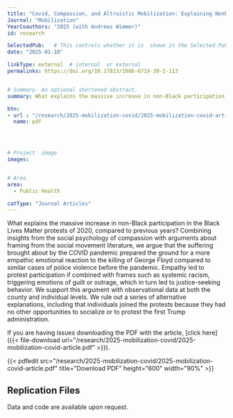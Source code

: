 ```yaml
---
title: "Covid, Compassion, and Altruistic Mobilization: Explaining Nonblack Participation in the Black Lives Matter Movement of 2020"
Journal: "Mobilization"
YearCoauthors: "2025 (with Andreas Wimmer)"
id: research

SelectedPub:   # This controls whether it is  shown in the Selected Publications section of the home page
date: "2025-01-10"

linkType: external  # internal  or external
permalinks: https://doi.org/10.17813/1086-671X-30-2-113


# Summary. An optional shortened abstract.
summary: What explains the massive increase in non-Black participation in the Black Lives Matter protests of 2020, compared to previous years? Combining insights from the social psychology of compassion with arguments about framing from the social movement literature, we argue that the suffering brought about by the COVID pandemic prepared the ground for a more empathic emotional reaction to the killing of George Floyd compared to similar cases of police violence before the pandemic. Empathy led to protest participation if combined with frames such as systemic racism, triggering emotions of guilt or outrage, which in turn led to justice-seeking behavior. We support this argument with observational data at both the county and individual levels. We rule out a series of alternative explanations, including that individuals joined the protests because they had no other opportunities to socialize or to protest the first Trump administration.

btn:
- url : "/research/2025-mobilization-covid/2025-mobilization-covid-article.pdf" 
  name: pdf



  
# Project  image 
images:


# Area
area: 
  - Public Health

catType: "Journal Articles"
---
```

What explains the massive increase in non-Black participation in the Black Lives Matter protests of 2020, compared to previous years? Combining insights from the social psychology of compassion with arguments about framing from the social movement literature, we argue that the suffering brought about by the COVID pandemic prepared the ground for a more empathic emotional reaction to the killing of George Floyd compared to similar cases of police violence before the pandemic. Empathy led to protest participation if combined with frames such as systemic racism, triggering emotions of guilt or outrage, which in turn led to justice-seeking behavior. We support this argument with observational data at both the county and individual levels. We rule out a series of alternative explanations, including that individuals joined the protests because they had no other opportunities to socialize or to protest the first Trump administration.


If you are having issues downloading the PDF with the article, [click here]({{< file-download url="/research/2025-mobilization-covid/2025-mobilization-covid-article.pdf" >}}).

{{< pdfedit src="/research/2025-mobilization-covid/2025-mobilization-covid-article.pdf" title="Download PDF" height="600" width="90%" >}}

## Replication Files

Data and code are available upon request.



